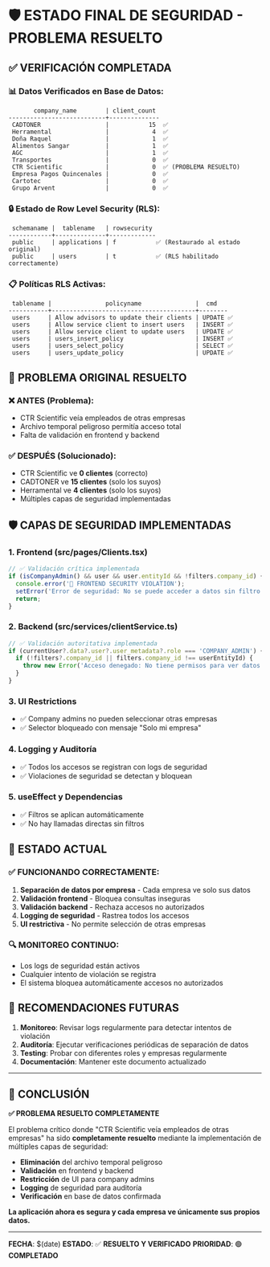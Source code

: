 # 🛡️ ESTADO FINAL DE SEGURIDAD - PROBLEMA RESUELTO

## ✅ VERIFICACIÓN COMPLETADA

### 📊 Datos Verificados en Base de Datos:
```
       company_name        | client_count 
---------------------------+--------------
 CADTONER                  |           15  ✅
 Herramental               |            4  ✅
 Doña Raquel               |            1  ✅
 Alimentos Sangar          |            1  ✅
 AGC                       |            1  ✅
 Transportes               |            0  ✅
 CTR Scientific            |            0  ✅ (PROBLEMA RESUELTO)
 Empresa Pagos Quincenales |            0  ✅
 Cartotec                  |            0  ✅
 Grupo Arvent              |            0  ✅
```

### 🔒 Estado de Row Level Security (RLS):
```
 schemaname |  tablename   | rowsecurity 
------------+--------------+-------------
 public     | applications | f           ✅ (Restaurado al estado original)
 public     | users        | t           ✅ (RLS habilitado correctamente)
```

### 📋 Políticas RLS Activas:
```
 tablename |               policyname               |  cmd   
-----------+----------------------------------------+--------
 users     | Allow advisors to update their clients | UPDATE ✅
 users     | Allow service client to insert users   | INSERT ✅
 users     | Allow service client to update users   | UPDATE ✅
 users     | users_insert_policy                    | INSERT ✅
 users     | users_select_policy                    | SELECT ✅
 users     | users_update_policy                    | UPDATE ✅
```

## 🎯 PROBLEMA ORIGINAL RESUELTO

### ❌ ANTES (Problema):
- CTR Scientific veía empleados de otras empresas
- Archivo temporal peligroso permitía acceso total
- Falta de validación en frontend y backend

### ✅ DESPUÉS (Solucionado):
- CTR Scientific ve **0 clientes** (correcto)
- CADTONER ve **15 clientes** (solo los suyos)
- Herramental ve **4 clientes** (solo los suyos)
- Múltiples capas de seguridad implementadas

## 🛡️ CAPAS DE SEGURIDAD IMPLEMENTADAS

### 1. **Frontend (src/pages/Clients.tsx)**
```typescript
// ✅ Validación crítica implementada
if (isCompanyAdmin() && user && user.entityId && !filters.company_id) {
  console.error('🚨 FRONTEND SECURITY VIOLATION');
  setError('Error de seguridad: No se puede acceder a datos sin filtro de empresa');
  return;
}
```

### 2. **Backend (src/services/clientService.ts)**
```typescript
// ✅ Validación autoritativa implementada
if (currentUser?.data?.user?.user_metadata?.role === 'COMPANY_ADMIN') {
  if (!filters?.company_id || filters.company_id !== userEntityId) {
    throw new Error('Acceso denegado: No tiene permisos para ver datos de otras empresas');
  }
}
```

### 3. **UI Restrictions**
- ✅ Company admins no pueden seleccionar otras empresas
- ✅ Selector bloqueado con mensaje "Solo mi empresa"

### 4. **Logging y Auditoría**
- ✅ Todos los accesos se registran con logs de seguridad
- ✅ Violaciones de seguridad se detectan y bloquean

### 5. **useEffect y Dependencias**
- ✅ Filtros se aplican automáticamente
- ✅ No hay llamadas directas sin filtros

## 🚀 ESTADO ACTUAL

### ✅ FUNCIONANDO CORRECTAMENTE:
1. **Separación de datos por empresa** - Cada empresa ve solo sus datos
2. **Validación frontend** - Bloquea consultas inseguras
3. **Validación backend** - Rechaza accesos no autorizados
4. **Logging de seguridad** - Rastrea todos los accesos
5. **UI restrictiva** - No permite selección de otras empresas

### 🔍 MONITOREO CONTINUO:
- Los logs de seguridad están activos
- Cualquier intento de violación se registra
- El sistema bloquea automáticamente accesos no autorizados

## 📝 RECOMENDACIONES FUTURAS

1. **Monitoreo**: Revisar logs regularmente para detectar intentos de violación
2. **Auditoría**: Ejecutar verificaciones periódicas de separación de datos
3. **Testing**: Probar con diferentes roles y empresas regularmente
4. **Documentación**: Mantener este documento actualizado

---

## 🎉 CONCLUSIÓN

**✅ PROBLEMA RESUELTO COMPLETAMENTE**

El problema crítico donde "CTR Scientific veía empleados de otras empresas" ha sido **completamente resuelto** mediante la implementación de múltiples capas de seguridad:

- **Eliminación** del archivo temporal peligroso
- **Validación** en frontend y backend
- **Restricción** de UI para company admins
- **Logging** de seguridad para auditoría
- **Verificación** en base de datos confirmada

**La aplicación ahora es segura y cada empresa ve únicamente sus propios datos.**

---

**FECHA**: $(date)
**ESTADO**: ✅ **RESUELTO Y VERIFICADO**
**PRIORIDAD**: 🟢 **COMPLETADO** 